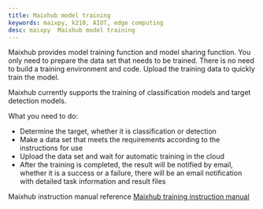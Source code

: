```yaml
---
title: Maixhub model training
keywords: maixpy, k210, AIOT, edge computing
desc: maixpy  Maixhub model training
---
```



Maixhub provides model training function and model sharing function. You only need to prepare the data set that needs to be trained. There is no need to build a training environment and code. Upload the training data to quickly train the model.

Maixhub currently supports the training of classification models and target detection models.

What you need to do:
* Determine the target, whether it is classification or detection
* Make a data set that meets the requirements according to the instructions for use
* Upload the data set and wait for automatic training in the cloud
* After the training is completed, the result will be notified by email, whether it is a success or a failure, there will be an email notification with detailed task information and result files


Maixhub instruction manual reference [Maixhub training instruction manual](https://www.maixhub.com/index/mtrain/help.html)
